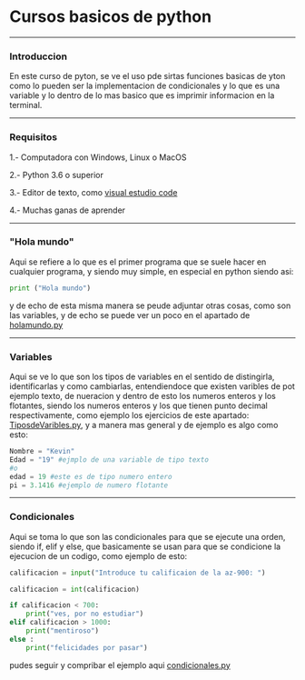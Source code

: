 
# **Cursos basicos de python**

---------------------------------

### **Introduccion** 

En este curso de pyton, se ve el uso pde sirtas funciones basicas de yton como lo pueden ser la implementacion de condicionales y lo que es una variable y lo dentro de lo mas basico que es imprimir informacion en la terminal.

------------------------------------------------

### **Requisitos**

1.- Computadora con Windows, Linux o MacOS

2.- Python 3.6 o superior 

3.- Editor de texto, como [visual estudio code](https://code.visualstudio.com/) 

4.- Muchas ganas de aprender 

----------------------------

### **"Hola mundo"**

Aqui se refiere a lo que es el primer programa que se suele hacer en cualquier programa, y siendo muy simple, en especial en python siendo asi:

```python
print ("Hola mundo")
```
y de echo de esta misma manera se peude adjuntar otras cosas, como son las variables, y de echo se puede ver un poco en el apartado de [holamundo.py](holamundo.py)

------------------------------------------

### **Variables** 

Aqui se ve lo que son los tipos de variables en el sentido de distingirla, identificarlas y como cambiarlas, entendiendoce que existen varibles de pot ejemplo texto, de nueracion y dentro de esto los numeros enteros y los flotantes, siendo los numeros enteros y los que tienen punto decimal respectivamente, como ejemplo los ejercicios de este apartado: [TiposdeVaribles.py](TiposdeVaribles.py), y a manera mas general y de ejemplo es algo como esto:

```python
Nombre = "Kevin"
Edad = "19" #ejmplo de una variable de tipo texto 
#o
edad = 19 #este es de tipo numero entero 
pi = 3.1416 #ejemplo de numero flotante 
```
---------------------------------------------

### **Condicionales**

Aqui se toma lo que son las condicionales para que se ejecute una orden, siendo if, elif y else, que basicamente se usan para que se condicione la ejecucion de un codigo, como ejemplo de esto:

```python 
calificacion = input("Introduce tu calificaion de la az-900: ")

calificacion = int(calificacion)

if calificacion < 700:
    print("ves, por no estudiar")
elif calificacion > 1000:
    print("mentiroso")    
else :
    print("felicidades por pasar")
```
pudes seguir y compribar el ejemplo aqui [condicionales.py](condicionales.py)